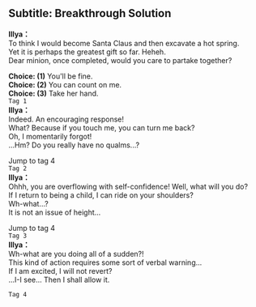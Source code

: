 # 

  
## Subtitle: Breakthrough Solution
  
**Illya：**  
To think I would become Santa Claus and then excavate a hot spring.  
Yet it is perhaps the greatest gift so far.  Heheh.  
Dear minion, once completed, would you care to partake together?  
  
**Choice: (1)**  You'll be fine.  
**Choice: (2)**  You can count on me.  
**Choice: (3)**  Take her hand.  
`Tag 1`  
**Illya：**  
Indeed. An encouraging response!  
What? Because if you touch me, you can turn me back?  
Oh, I momentarily forgot!  
...Hm? Do you really have no qualms...?  
  
Jump to tag 4  
`Tag 2`  
**Illya：**  
Ohhh, you are overflowing with self-confidence! Well, what will you do?  
If I return to being a child, I can ride on your shoulders?  
Wh-what...?  
It is not an issue of height...  
  
Jump to tag 4  
`Tag 3`  
**Illya：**  
Wh-what are you doing all of a sudden?!  
This kind of action requires some sort of verbal warning...  
If I am excited, I will not revert?  
...I-I see... Then I shall allow it.  
  
`Tag 4`  
